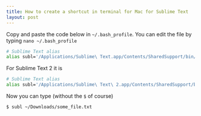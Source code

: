 ```yaml
---
title: How to create a shortcut in terminal for Mac for Sublime Text
layout: post
---
```


Copy and paste the code below in `~/.bash_profile`. You can edit the file by typing `nano ~/.bash_profile`

```bash
# Sublime Text alias
alias subl='/Applications/Sublime\ Text.app/Contents/SharedSupport/bin/subl'
```

For Sublime Text 2 it is

```bash
# Sublime Text alias
alias subl='/Applications/Sublime\ Text\ 2.app/Contents/SharedSupport/bin/subl'
```

Now you can type (without the `$` of course)

```bash
$ subl ~/Downloads/some_file.txt
```

